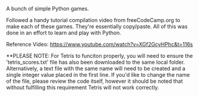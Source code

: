 A bunch of simple Python games. 

Followed a handy tutorial compilation video from freeCodeCamp.org to make each of these games. They're essentially copy/paste. All of this was done in an effort to learn and play with Python.

Reference Video: https://www.youtube.com/watch?v=XGf2GcyHPhc&t=116s

**PLEASE NOTE:
    For Tetris to funciton properly, you will need to ensure the 'tetris_scores.txt' file has also been downloaded to the same local folder. Alternatively, a text file with the same name will need to be created and a single integer value placed in the first line. If you'd like to change the name of the file, please review the code itself, however it should be noted that without fulfilling this requirement Tetris will not work correctly. 